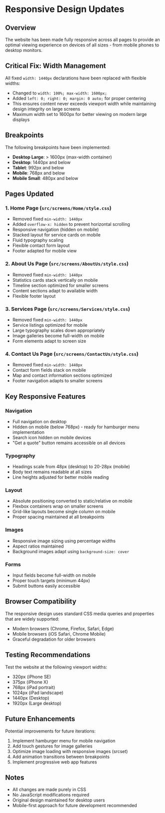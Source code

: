 # Responsive Design Updates

## Overview
The website has been made fully responsive across all pages to provide an optimal viewing experience on devices of all sizes - from mobile phones to desktop monitors.

## Critical Fix: Width Management
All fixed `width: 1440px` declarations have been replaced with flexible widths:
- Changed to `width: 100%; max-width: 1600px;`
- Added `left: 0; right: 0; margin: 0 auto;` for proper centering
- This ensures content never exceeds viewport width while maintaining design integrity on large screens
- Maximum width set to 1600px for better viewing on modern large displays

## Breakpoints

The following breakpoints have been implemented:

- **Desktop Large**: > 1600px (max-width container)
- **Desktop**: 1440px and below
- **Tablet**: 992px and below
- **Mobile**: 768px and below
- **Mobile Small**: 480px and below

## Pages Updated

### 1. Home Page (`src/screens/Home/style.css`)
- Removed fixed `min-width: 1440px`
- Added `overflow-x: hidden` to prevent horizontal scrolling
- Responsive navigation (hidden on mobile)
- Stacked layout for service cards on mobile
- Fluid typography scaling
- Flexible contact form layout
- Footer adapted for mobile view

### 2. About Us Page (`src/screens/AboutUs/style.css`)
- Removed fixed `min-width: 1440px`
- Statistics cards stack vertically on mobile
- Timeline section optimized for smaller screens
- Content sections adapt to available width
- Flexible footer layout

### 3. Services Page (`src/screens/Services/style.css`)
- Removed fixed `min-width: 1440px`
- Service listings optimized for mobile
- Large typography scales down appropriately
- Image galleries become full-width on mobile
- Form elements adapt to screen size

### 4. Contact Us Page (`src/screens/ContactUs/style.css`)
- Removed fixed `min-width: 1440px`
- Contact form fields stack on mobile
- Map and contact information sections optimized
- Footer navigation adapts to smaller screens

## Key Responsive Features

### Navigation
- Full navigation on desktop
- Hidden on mobile (below 768px) - ready for hamburger menu implementation
- Search icon hidden on mobile devices
- "Get a quote" button remains accessible on all devices

### Typography
- Headings scale from 48px (desktop) to 20-28px (mobile)
- Body text remains readable at all sizes
- Line heights adjusted for better mobile reading

### Layout
- Absolute positioning converted to static/relative on mobile
- Flexbox containers wrap on smaller screens
- Grid-like layouts become single column on mobile
- Proper spacing maintained at all breakpoints

### Images
- Responsive image sizing using percentage widths
- Aspect ratios maintained
- Background images adapt using `background-size: cover`

### Forms
- Input fields become full-width on mobile
- Proper touch targets (minimum 44px)
- Submit buttons easily accessible

## Browser Compatibility

The responsive design uses standard CSS media queries and properties that are widely supported:
- Modern browsers (Chrome, Firefox, Safari, Edge)
- Mobile browsers (iOS Safari, Chrome Mobile)
- Graceful degradation for older browsers

## Testing Recommendations

Test the website at the following viewport widths:
- 320px (iPhone SE)
- 375px (iPhone X)
- 768px (iPad portrait)
- 1024px (iPad landscape)
- 1440px (Desktop)
- 1920px (Large desktop)

## Future Enhancements

Potential improvements for future iterations:
1. Implement hamburger menu for mobile navigation
2. Add touch gestures for image galleries
3. Optimize image loading with responsive images (srcset)
4. Add animation transitions between breakpoints
5. Implement progressive web app features

## Notes

- All changes are made purely in CSS
- No JavaScript modifications required
- Original design maintained for desktop users
- Mobile-first approach for future development recommended

